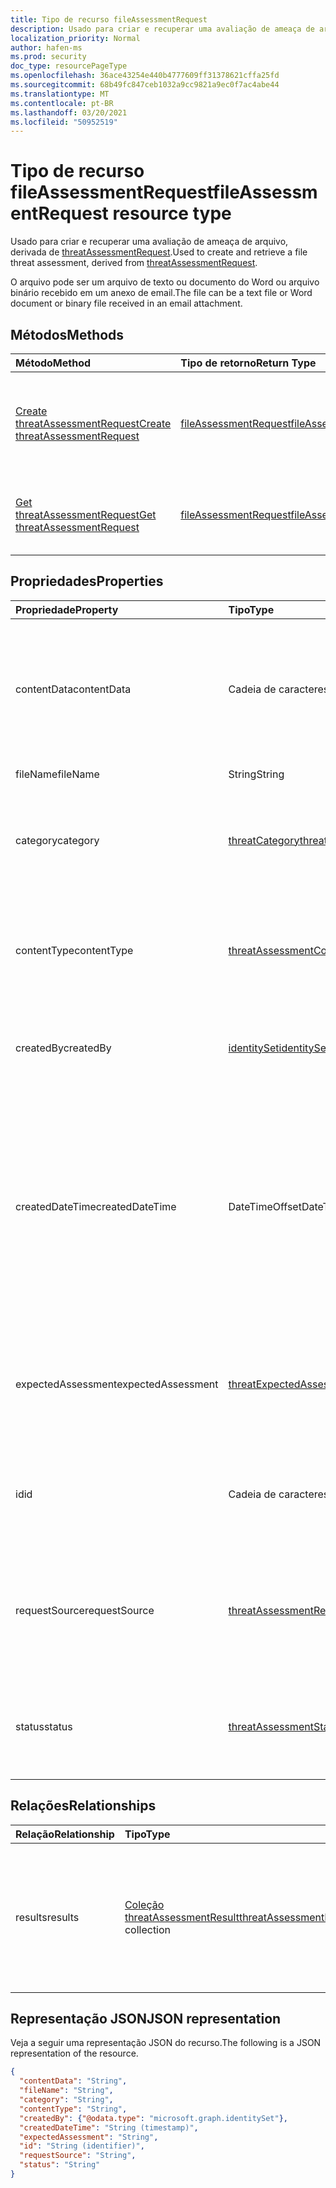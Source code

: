 ```yaml
---
title: Tipo de recurso fileAssessmentRequest
description: Usado para criar e recuperar uma avaliação de ameaça de arquivo.
localization_priority: Normal
author: hafen-ms
ms.prod: security
doc_type: resourcePageType
ms.openlocfilehash: 36ace43254e440b4777609ff31378621cffa25fd
ms.sourcegitcommit: 68b49fc847ceb1032a9cc9821a9ec0f7ac4abe44
ms.translationtype: MT
ms.contentlocale: pt-BR
ms.lasthandoff: 03/20/2021
ms.locfileid: "50952519"
---
```

# <a name="fileassessmentrequest-resource-type"></a><span data-ttu-id="5a18f-103">Tipo de recurso fileAssessmentRequest</span><span class="sxs-lookup"><span data-stu-id="5a18f-103">fileAssessmentRequest resource type</span></span>

<span data-ttu-id="5a18f-104">Usado para criar e recuperar uma avaliação de ameaça de arquivo, derivada de [threatAssessmentRequest](threatAssessmentRequest.md).</span><span class="sxs-lookup"><span data-stu-id="5a18f-104">Used to create and retrieve a file threat assessment, derived from [threatAssessmentRequest](threatAssessmentRequest.md).</span></span>

<span data-ttu-id="5a18f-105">O arquivo pode ser um arquivo de texto ou documento do Word ou arquivo binário recebido em um anexo de email.</span><span class="sxs-lookup"><span data-stu-id="5a18f-105">The file can be a text file or Word document or binary file received in an email attachment.</span></span>

## <a name="methods"></a><span data-ttu-id="5a18f-106">Métodos</span><span class="sxs-lookup"><span data-stu-id="5a18f-106">Methods</span></span>

| <span data-ttu-id="5a18f-107">Método</span><span class="sxs-lookup"><span data-stu-id="5a18f-107">Method</span></span>       | <span data-ttu-id="5a18f-108">Tipo de retorno</span><span class="sxs-lookup"><span data-stu-id="5a18f-108">Return Type</span></span> | <span data-ttu-id="5a18f-109">Descrição</span><span class="sxs-lookup"><span data-stu-id="5a18f-109">Description</span></span> |
|:-------------|:------------|:------------|
| [<span data-ttu-id="5a18f-110">Create threatAssessmentRequest</span><span class="sxs-lookup"><span data-stu-id="5a18f-110">Create threatAssessmentRequest</span></span>](../api/informationprotection-post-threatassessmentrequests.md) | [<span data-ttu-id="5a18f-111">fileAssessmentRequest</span><span class="sxs-lookup"><span data-stu-id="5a18f-111">fileAssessmentRequest</span></span>](fileAssessmentRequest.md) | <span data-ttu-id="5a18f-112">Crie uma nova solicitação de avaliação de arquivo postando um **objeto fileAssessmentRequest.**</span><span class="sxs-lookup"><span data-stu-id="5a18f-112">Create a new file assessment request by posting a **fileAssessmentRequest** object.</span></span> |
| [<span data-ttu-id="5a18f-113">Get threatAssessmentRequest</span><span class="sxs-lookup"><span data-stu-id="5a18f-113">Get threatAssessmentRequest</span></span>](../api/threatassessmentrequest-get.md) | [<span data-ttu-id="5a18f-114">fileAssessmentRequest</span><span class="sxs-lookup"><span data-stu-id="5a18f-114">fileAssessmentRequest</span></span>](fileassessmentrequest.md) | <span data-ttu-id="5a18f-115">Leia as propriedades e as relações de um **objeto fileAssessmentRequest.**</span><span class="sxs-lookup"><span data-stu-id="5a18f-115">Read the properties and relationships of a **fileAssessmentRequest** object.</span></span> |

## <a name="properties"></a><span data-ttu-id="5a18f-116">Propriedades</span><span class="sxs-lookup"><span data-stu-id="5a18f-116">Properties</span></span>

| <span data-ttu-id="5a18f-117">Propriedade</span><span class="sxs-lookup"><span data-stu-id="5a18f-117">Property</span></span>     | <span data-ttu-id="5a18f-118">Tipo</span><span class="sxs-lookup"><span data-stu-id="5a18f-118">Type</span></span>        | <span data-ttu-id="5a18f-119">Descrição</span><span class="sxs-lookup"><span data-stu-id="5a18f-119">Description</span></span> |
|:-------------|:------------|:------------|
|<span data-ttu-id="5a18f-120">contentData</span><span class="sxs-lookup"><span data-stu-id="5a18f-120">contentData</span></span>|<span data-ttu-id="5a18f-121">Cadeia de caracteres</span><span class="sxs-lookup"><span data-stu-id="5a18f-121">String</span></span>|<span data-ttu-id="5a18f-122">Conteúdo de arquivo codificado base64.</span><span class="sxs-lookup"><span data-stu-id="5a18f-122">Base64 encoded file content.</span></span> <span data-ttu-id="5a18f-123">O conteúdo do arquivo não pode ser buscar de volta porque não está armazenado.</span><span class="sxs-lookup"><span data-stu-id="5a18f-123">The file content cannot fetch back because it isn't stored.</span></span>|
|<span data-ttu-id="5a18f-124">fileName</span><span class="sxs-lookup"><span data-stu-id="5a18f-124">fileName</span></span>|<span data-ttu-id="5a18f-125">String</span><span class="sxs-lookup"><span data-stu-id="5a18f-125">String</span></span>|<span data-ttu-id="5a18f-126">O nome do arquivo.</span><span class="sxs-lookup"><span data-stu-id="5a18f-126">The file name.</span></span>|
|<span data-ttu-id="5a18f-127">category</span><span class="sxs-lookup"><span data-stu-id="5a18f-127">category</span></span>|[<span data-ttu-id="5a18f-128">threatCategory</span><span class="sxs-lookup"><span data-stu-id="5a18f-128">threatCategory</span></span>](enums.md#threatcategory-values)|<span data-ttu-id="5a18f-129">A categoria de ameaça.</span><span class="sxs-lookup"><span data-stu-id="5a18f-129">The threat category.</span></span> <span data-ttu-id="5a18f-130">Os valores possíveis são: `spam`, `phishing`, `malware`.</span><span class="sxs-lookup"><span data-stu-id="5a18f-130">Possible values are: `spam`, `phishing`, `malware`.</span></span>|
|<span data-ttu-id="5a18f-131">contentType</span><span class="sxs-lookup"><span data-stu-id="5a18f-131">contentType</span></span>|[<span data-ttu-id="5a18f-132">threatAssessmentContentType</span><span class="sxs-lookup"><span data-stu-id="5a18f-132">threatAssessmentContentType</span></span>](enums.md#threatassessmentcontenttype-values)|<span data-ttu-id="5a18f-133">O tipo de conteúdo da avaliação de ameaças.</span><span class="sxs-lookup"><span data-stu-id="5a18f-133">The content type of threat assessment.</span></span> <span data-ttu-id="5a18f-134">Os valores possíveis são: `mail`, `url`, `file`.</span><span class="sxs-lookup"><span data-stu-id="5a18f-134">Possible values are: `mail`, `url`, `file`.</span></span>|
|<span data-ttu-id="5a18f-135">createdBy</span><span class="sxs-lookup"><span data-stu-id="5a18f-135">createdBy</span></span>|[<span data-ttu-id="5a18f-136">identitySet</span><span class="sxs-lookup"><span data-stu-id="5a18f-136">identitySet</span></span>](identityset.md)|<span data-ttu-id="5a18f-137">O criador da solicitação de avaliação de ameaças.</span><span class="sxs-lookup"><span data-stu-id="5a18f-137">The threat assessment request creator.</span></span>|
|<span data-ttu-id="5a18f-138">createdDateTime</span><span class="sxs-lookup"><span data-stu-id="5a18f-138">createdDateTime</span></span>|<span data-ttu-id="5a18f-139">DateTimeOffset</span><span class="sxs-lookup"><span data-stu-id="5a18f-139">DateTimeOffset</span></span>|<span data-ttu-id="5a18f-140">O tipo Timestamp representa informações de data e hora usando o formato ISO 8601 e está sempre no horário UTC.</span><span class="sxs-lookup"><span data-stu-id="5a18f-140">The Timestamp type represents date and time information using ISO 8601 format and is always in UTC time.</span></span> <span data-ttu-id="5a18f-141">Por exemplo, meia-noite UTC em 1 de janeiro de 2014 é `2014-01-01T00:00:00Z`.</span><span class="sxs-lookup"><span data-stu-id="5a18f-141">For example, midnight UTC on Jan 1, 2014 is `2014-01-01T00:00:00Z`.</span></span>|
|<span data-ttu-id="5a18f-142">expectedAssessment</span><span class="sxs-lookup"><span data-stu-id="5a18f-142">expectedAssessment</span></span>|[<span data-ttu-id="5a18f-143">threatExpectedAssessment</span><span class="sxs-lookup"><span data-stu-id="5a18f-143">threatExpectedAssessment</span></span>](enums.md#threatexpectedassessment-values)|<span data-ttu-id="5a18f-144">A avaliação esperada do enviador.</span><span class="sxs-lookup"><span data-stu-id="5a18f-144">The expected assessment from submitter.</span></span> <span data-ttu-id="5a18f-145">Os valores possíveis são: `block` e `unblock`.</span><span class="sxs-lookup"><span data-stu-id="5a18f-145">Possible values are: `block`, `unblock`.</span></span>|
|<span data-ttu-id="5a18f-146">id</span><span class="sxs-lookup"><span data-stu-id="5a18f-146">id</span></span>|<span data-ttu-id="5a18f-147">Cadeia de caracteres</span><span class="sxs-lookup"><span data-stu-id="5a18f-147">String</span></span>|<span data-ttu-id="5a18f-148">A ID da solicitação de avaliação de ameaça é um GUID (identificador global exclusivo).</span><span class="sxs-lookup"><span data-stu-id="5a18f-148">The threat assessment request ID is a globally unique identifier (GUID).</span></span>|
|<span data-ttu-id="5a18f-149">requestSource</span><span class="sxs-lookup"><span data-stu-id="5a18f-149">requestSource</span></span>|[<span data-ttu-id="5a18f-150">threatAssessmentRequestSource</span><span class="sxs-lookup"><span data-stu-id="5a18f-150">threatAssessmentRequestSource</span></span>](enums.md#threatassessmentrequestsource-values)|<span data-ttu-id="5a18f-151">A origem da solicitação de avaliação de ameaças.</span><span class="sxs-lookup"><span data-stu-id="5a18f-151">The source of threat assessment request.</span></span> <span data-ttu-id="5a18f-152">Os valores possíveis são: `user` e `administrator`.</span><span class="sxs-lookup"><span data-stu-id="5a18f-152">Possible values are: `user`, `administrator`.</span></span>|
|<span data-ttu-id="5a18f-153">status</span><span class="sxs-lookup"><span data-stu-id="5a18f-153">status</span></span>|[<span data-ttu-id="5a18f-154">threatAssessmentStatus</span><span class="sxs-lookup"><span data-stu-id="5a18f-154">threatAssessmentStatus</span></span>](enums.md#threatassessmentstatus-values)|<span data-ttu-id="5a18f-155">O status do processo de avaliação.</span><span class="sxs-lookup"><span data-stu-id="5a18f-155">The assessment process status.</span></span> <span data-ttu-id="5a18f-156">Os valores possíveis são: `pending`, `completed`.</span><span class="sxs-lookup"><span data-stu-id="5a18f-156">Possible values are: `pending`, `completed`.</span></span>|

## <a name="relationships"></a><span data-ttu-id="5a18f-157">Relações</span><span class="sxs-lookup"><span data-stu-id="5a18f-157">Relationships</span></span>

| <span data-ttu-id="5a18f-158">Relação</span><span class="sxs-lookup"><span data-stu-id="5a18f-158">Relationship</span></span> | <span data-ttu-id="5a18f-159">Tipo</span><span class="sxs-lookup"><span data-stu-id="5a18f-159">Type</span></span>        | <span data-ttu-id="5a18f-160">Descrição</span><span class="sxs-lookup"><span data-stu-id="5a18f-160">Description</span></span> |
|:-------------|:------------|:------------|
|<span data-ttu-id="5a18f-161">results</span><span class="sxs-lookup"><span data-stu-id="5a18f-161">results</span></span>|<span data-ttu-id="5a18f-162">[Coleção threatAssessmentResult](threatassessmentresult.md)</span><span class="sxs-lookup"><span data-stu-id="5a18f-162">[threatAssessmentResult](threatassessmentresult.md) collection</span></span>|<span data-ttu-id="5a18f-163">Uma coleção de resultados de avaliação de ameaças.</span><span class="sxs-lookup"><span data-stu-id="5a18f-163">A collection of threat assessment results.</span></span> <span data-ttu-id="5a18f-164">Somente leitura.</span><span class="sxs-lookup"><span data-stu-id="5a18f-164">Read-only.</span></span> <span data-ttu-id="5a18f-165">Por padrão, um `GET /threatAssessmentRequests/{id}` não retorna essa propriedade, a menos que você `$expand` se aplique a ela.</span><span class="sxs-lookup"><span data-stu-id="5a18f-165">By default, a `GET /threatAssessmentRequests/{id}` does not return this property unless you apply `$expand` on it.</span></span>|

## <a name="json-representation"></a><span data-ttu-id="5a18f-166">Representação JSON</span><span class="sxs-lookup"><span data-stu-id="5a18f-166">JSON representation</span></span>

<span data-ttu-id="5a18f-167">Veja a seguir uma representação JSON do recurso.</span><span class="sxs-lookup"><span data-stu-id="5a18f-167">The following is a JSON representation of the resource.</span></span>

<!-- {
  "blockType": "resource",
  "optionalProperties": [

  ],
  "@odata.type": "microsoft.graph.fileAssessmentRequest",
  "keyProperty": "id"
}-->

```json
{
  "contentData": "String",
  "fileName": "String",
  "category": "String",
  "contentType": "String",
  "createdBy": {"@odata.type": "microsoft.graph.identitySet"},
  "createdDateTime": "String (timestamp)",
  "expectedAssessment": "String",
  "id": "String (identifier)",
  "requestSource": "String",
  "status": "String"
}
```

<!-- uuid: 16cd6b66-4b1a-43a1-adaf-3a886856ed98
2019-02-04 14:57:30 UTC -->
<!-- {
  "type": "#page.annotation",
  "description": "fileAssessmentRequest resource",
  "keywords": "",
  "section": "documentation",
  "tocPath": ""
}-->

